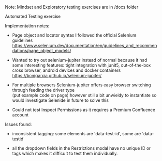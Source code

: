 Note: Mindset and Exploratory testing exercises are in /docs folder

Automated Testing exercise 

Implementation notes:
- Page object and locator syntax I followed the official Selenium guidelines
  https://www.selenium.dev/documentation/en/guidelines_and_recommendations/page_object_models/
  
- Wanted to try out selenium-jupiter instead of normal because it had some interesting features: 
  tight integration with junit5, out-of-the-box cross browser, android devices and docker containers
  https://bonigarcia.github.io/selenium-jupiter/

- For multiple browsers Selenium-jupiter offers easy browser switching through feeding the driver type  
  (put example code on page) however still a bit unwieldy to instantiate so would investigate Selenide in future to solve this
  
- Could not test Inspect Permissions as it requires a Premium Confluence account


  
Issues found:
- inconsistent tagging: some elements are 'data-test-id', some are 'data-testid'
  
- all the dropdown fields in the Restrictions modal have no unique ID or tags
  which makes it difficult to test them individually.

  
